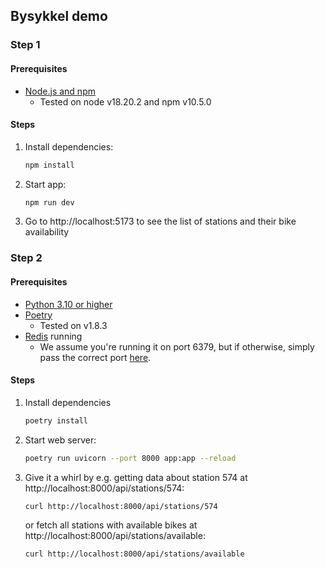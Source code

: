 ## Bysykkel demo

### Step 1

#### Prerequisites
- [Node.js and npm](https://docs.npmjs.com/downloading-and-installing-node-js-and-npm)
  - Tested on node v18.20.2 and npm v10.5.0

#### Steps
1. Install dependencies:
    ```sh
    npm install
    ```

2. Start app:
    ```sh
    npm run dev
    ````

3. Go to http://localhost:5173 to see the list of stations and their bike availability

### Step 2

#### Prerequisites
- [Python 3.10 or higher](https://www.python.org/downloads/)
- [Poetry](https://python-poetry.org/)
  - Tested on v1.8.3
- [Redis](https://redis.io/docs/latest/operate/oss_and_stack/install/install-redis/) running
  - We assume you're running it on port 6379, but if otherwise, simply pass the correct port [here](app.py#L11).

#### Steps
1. Install dependencies
    ```sh
    poetry install
    ```

2. Start web server:
    ```sh
    poetry run uvicorn --port 8000 app:app --reload
    ```

3. Give it a whirl by e.g. getting data about station 574 at http://localhost:8000/api/stations/574:
    ```sh
    curl http://localhost:8000/api/stations/574
    ```
    or fetch all stations with available bikes at http://localhost:8000/api/stations/available:
    ```sh
    curl http://localhost:8000/api/stations/available
    ```
